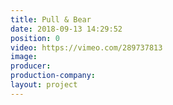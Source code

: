 ```yaml
---
title: Pull & Bear
date: 2018-09-13 14:29:52
position: 0
video: https://vimeo.com/289737813
image:
producer:
production-company:
layout: project
---
```


